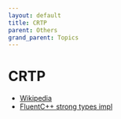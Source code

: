 ```yaml
---
layout: default
title: CRTP
parent: Others
grand_parent: Topics
---
```

# CRTP

- [Wikipedia](https://en.wikipedia.org/wiki/Curiously_recurring_template_pattern)
- [FluentC++ strong types impl](https://github.com/joboccara/NamedType/blob/master/crtp.hpp)
